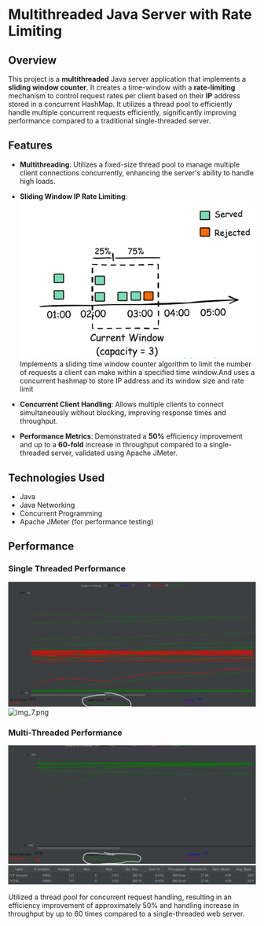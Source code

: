 
# Multithreaded Java Server with Rate Limiting

## Overview

This project is a **multithreaded** Java server application that implements a **sliding window counter**. It creates a time-window with a  **rate-limiting** mechanism to control request rates per client based on their **IP** address stored in a concurrent HashMap. It utilizes a thread pool to efficiently handle multiple concurrent requests efficiently, significantly improving performance compared to a traditional single-threaded  server.

## Features

- **Multithreading**: Utilizes a fixed-size thread pool to manage multiple client connections concurrently, enhancing the server's ability to handle high loads.
- **Sliding Window IP Rate Limiting**: ![img_9.png](img_9.png)Implements a sliding time window counter algorithm to limit the number of requests a client can make within a specified time window.And uses a concurrent hashmap to store IP address and its window size and rate limit
  
- **Concurrent Client Handling**: Allows multiple clients to connect simultaneously without blocking, improving response times and throughput.
- **Performance Metrics**: Demonstrated a **50%** efficiency improvement and up to a **60-fold** increase in throughput compared to a single-threaded server, validated using Apache JMeter.

## Technologies Used

- Java
- Java Networking
- Concurrent Programming
- Apache JMeter (for performance testing)


## Performance
### Single Threaded Performance 
![img_6.png](img_6.png)
![img_7.png](img_7.png)
### Multi-Threaded Performance
![img_5.png](img_5.png)
![img_8.png](img_8.png)


Utilized a thread pool for concurrent request handling, resulting in an efficiency improvement of approximately 50% and handling increase in throughput by up to 60 times compared to a single-threaded web server.
